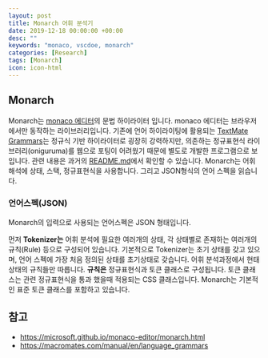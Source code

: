 ```yaml
---
layout: post
title: Monarch 어휘 분석기
date: 2019-12-18 00:00:00 +00:00
desc: ""
keywords: "monaco, vscdoe, monarch"
categories: [Research]
tags: [Monarch]
icon: icon-html
---
```


## Monarch

Monarch는 [monaco 에디터](https://microsoft.github.io/monaco-editor/index.html)의 문법 하이라이터 입니다. monaco 에디터는 브라우저에서만 동작하는 라이브러리입니다.
기존에 언어 하이라이팅에 활용되는 [TextMate Grammars](https://macromates.com/manual/en/language_grammars)는 정규식 기반 하이라이터로 굉장히 강력하지만, 의존하는 정규표현식 라이브러리(oniguruma)를 웹으로 포팅이 어려웠기 때문에 별도로 개발한 프로그램으로 보입니다.
관련 내용은 과거의 [README.md](https://github.com/microsoft/monaco-editor/blob/ded449e13ee5e3e5ed3c6642a045877f62bdd401/README.md)에서 확인할 수 있습니다. Monarch는 어휘 해석에 상태, 스택, 정규표현식을 사용합니다. 그리고 JSON형식의 언어 스펙을 읽습니다.

### 언어스펙(JSON)

Monarch의 입력으로 사용되는 언어스펙은 JSON 형태입니다.

먼저 **Tokenizer는** 어휘 분석에 필요한 여러개의 상태, 각 상태별로 존재하는 여러개의 규칙(Rule) 등으로 구성되어 있습니다. 기본적으로 Tokenizer는 초기 상태를 갖고 있으며, 언어 스펙에 가장 처음 정의된 상태를 초기상태로 갖습니다. 
어휘 분석과정에서 현태 상태의 규칙들만 따릅니다. **규칙은** 정규표현식과 토큰 클래스로 구성됩니다. 토큰 클래스는 관련 정규표현식을 통과 했을때 적용되는 CSS 클래스입니다. Monarch는 기본적인 표준 토큰 클래스를 포함하고 있습니다.



## 참고

- https://microsoft.github.io/monaco-editor/monarch.html
- https://macromates.com/manual/en/language_grammars
